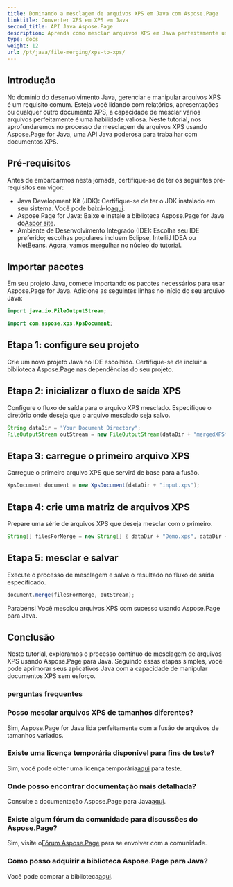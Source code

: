 ```yaml
---
title: Dominando a mesclagem de arquivos XPS em Java com Aspose.Page
linktitle: Converter XPS em XPS em Java
second_title: API Java Aspose.Page
description: Aprenda como mesclar arquivos XPS em Java perfeitamente usando Aspose.Page. Siga nosso guia passo a passo para uma manipulação eficiente de documentos. Aumente suas habilidades de desenvolvimento Java agora!
type: docs
weight: 12
url: /pt/java/file-merging/xps-to-xps/
---
```

## Introdução
No domínio do desenvolvimento Java, gerenciar e manipular arquivos XPS é um requisito comum. Esteja você lidando com relatórios, apresentações ou qualquer outro documento XPS, a capacidade de mesclar vários arquivos perfeitamente é uma habilidade valiosa. Neste tutorial, nos aprofundaremos no processo de mesclagem de arquivos XPS usando Aspose.Page for Java, uma API Java poderosa para trabalhar com documentos XPS.
## Pré-requisitos
Antes de embarcarmos nesta jornada, certifique-se de ter os seguintes pré-requisitos em vigor:
-  Java Development Kit (JDK): Certifique-se de ter o JDK instalado em seu sistema. Você pode baixá-lo[aqui](https://www.oracle.com/java/technologies/javase-downloads.html).
-  Aspose.Page for Java: Baixe e instale a biblioteca Aspose.Page for Java do[Aspor site](https://purchase.aspose.com/buy). 
- Ambiente de Desenvolvimento Integrado (IDE): Escolha seu IDE preferido; escolhas populares incluem Eclipse, IntelliJ IDEA ou NetBeans.
Agora, vamos mergulhar no núcleo do tutorial.
## Importar pacotes
Em seu projeto Java, comece importando os pacotes necessários para usar Aspose.Page for Java. Adicione as seguintes linhas no início do seu arquivo Java:
```java
import java.io.FileOutputStream;

import com.aspose.xps.XpsDocument;
```
## Etapa 1: configure seu projeto
Crie um novo projeto Java no IDE escolhido. Certifique-se de incluir a biblioteca Aspose.Page nas dependências do seu projeto.
## Etapa 2: inicializar o fluxo de saída XPS
Configure o fluxo de saída para o arquivo XPS mesclado. Especifique o diretório onde deseja que o arquivo mesclado seja salvo.
```java
String dataDir = "Your Document Directory";
FileOutputStream outStream = new FileOutputStream(dataDir + "mergedXPSfiles.xps");
```
## Etapa 3: carregue o primeiro arquivo XPS
Carregue o primeiro arquivo XPS que servirá de base para a fusão.
```java
XpsDocument document = new XpsDocument(dataDir + "input.xps");
```
## Etapa 4: crie uma matriz de arquivos XPS
Prepare uma série de arquivos XPS que deseja mesclar com o primeiro.
```java
String[] filesForMerge = new String[] { dataDir + "Demo.xps", dataDir + "sample.xps" };
```
## Etapa 5: mesclar e salvar
Execute o processo de mesclagem e salve o resultado no fluxo de saída especificado.
```java
document.merge(filesForMerge, outStream);
```
Parabéns! Você mesclou arquivos XPS com sucesso usando Aspose.Page para Java.
## Conclusão
Neste tutorial, exploramos o processo contínuo de mesclagem de arquivos XPS usando Aspose.Page para Java. Seguindo essas etapas simples, você pode aprimorar seus aplicativos Java com a capacidade de manipular documentos XPS sem esforço.
### perguntas frequentes
### Posso mesclar arquivos XPS de tamanhos diferentes?
Sim, Aspose.Page for Java lida perfeitamente com a fusão de arquivos de tamanhos variados.
### Existe uma licença temporária disponível para fins de teste?
 Sim, você pode obter uma licença temporária[aqui](https://purchase.aspose.com/temporary-license/) para teste.
### Onde posso encontrar documentação mais detalhada?
 Consulte a documentação Aspose.Page para Java[aqui](https://reference.aspose.com/page/java/).
### Existe algum fórum da comunidade para discussões do Aspose.Page?
 Sim, visite o[Fórum Aspose.Page](https://forum.aspose.com/c/page/39) para se envolver com a comunidade.
### Como posso adquirir a biblioteca Aspose.Page para Java?
 Você pode comprar a biblioteca[aqui](https://purchase.aspose.com/buy).
